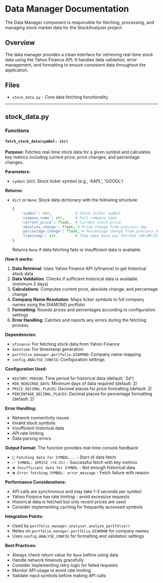 # Data Manager Documentation

The Data Manager component is responsible for fetching, processing, and managing stock market data for the StockAnalyser project.

## Overview

The data manager provides a clean interface for retrieving real-time stock data using the Yahoo Finance API. It handles data validation, error management, and formatting to ensure consistent data throughout the application.

## Files

- `stock_data.py` - Core data fetching functionality

---

## stock_data.py

### Functions

#### `fetch_stock_data(symbol: str)`

**Purpose:**
Fetches real-time stock data for a given symbol and calculates key metrics including current price, price changes, and percentage changes.

**Parameters:**
- `symbol` (str): Stock ticker symbol (e.g., 'AAPL', 'GOOGL')

**Returns:**
- `dict` or `None`: Stock data dictionary with the following structure:
  ```python
  {
      'symbol': str,           # Stock ticker symbol
      'company_name': str,     # Full company name
      'current_price': float,  # Current stock price
      'absolute_change': float, # Price change from previous day
      'percentage_change': float, # Percentage change from previous day
      'timestamp': str         # Time when data was fetched (HH:MM:SS)
  }
  ```
  Returns `None` if data fetching fails or insufficient data is available.

**How it works:**
1. **Data Retrieval**: Uses Yahoo Finance API (yfinance) to get historical stock data
2. **Data Validation**: Checks if sufficient historical data is available (minimum 2 days)
3. **Calculations**: Computes current price, absolute change, and percentage change
4. **Company Name Resolution**: Maps ticker symbols to full company names using the DIAMOND portfolio
5. **Formatting**: Rounds prices and percentages according to configuration settings
6. **Error Handling**: Catches and reports any errors during the fetching process

**Dependencies:**
- `yfinance`: For fetching stock data from Yahoo Finance
- `datetime`: For timestamp generation
- `portfolio_manager.portfolio.DIAMOND`: Company name mapping
- `config.ANALYSE_CONFIG`: Configuration settings

**Configuration Used:**
- `HISTORY_PERIOD`: Time period for historical data (default: '2d')
- `MIN_REQUIRED_DAYS`: Minimum days of data required (default: 2)
- `PRICE_DECIMAL_PLACES`: Decimal places for price formatting (default: 2)
- `PERCENTAGE_DECIMAL_PLACES`: Decimal places for percentage formatting (default: 2)

**Error Handling:**
- Network connectivity issues
- Invalid stock symbols
- Insufficient historical data
- API rate limiting
- Data parsing errors

**Output Format:**
The function provides real-time console feedback:
- `📡 Fetching data for SYMBOL...` - Start of data fetch
- `✅ SYMBOL: $PRICE (+X.X%)` - Successful fetch with key metrics
- `❌ Insufficient data for SYMBOL` - Not enough historical data
- `❌ Error fetching SYMBOL: error_message` - Fetch failure with reason

**Performance Considerations:**
- API calls are synchronous and may take 1-3 seconds per symbol
- Yahoo Finance has rate limiting - avoid excessive requests
- Historical data is fetched but only recent prices are used
- Consider implementing caching for frequently accessed symbols

**Integration Points:**
- Used by `portfolio_manager.analyser.analyze_portfolio()`
- Relies on `portfolio_manager.portfolio.DIAMOND` for company names
- Uses `config.ANALYSE_CONFIG` for formatting and validation settings

**Best Practices:**
- Always check return value for `None` before using data
- Handle network timeouts gracefully
- Consider implementing retry logic for failed requests
- Monitor API usage to avoid rate limiting
- Validate input symbols before making API calls
